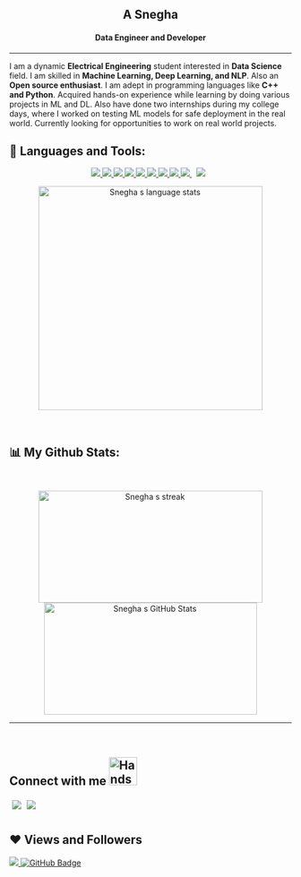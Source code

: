 <!-- <h1 align='center'> Hola! 👋</h1> -->
<h2 align="center">A Snegha</h2>
<h4 align="center">Data Engineer and Developer</h4>
<hr>

I am a dynamic **Electrical Engineering** student interested in **Data Science** field. I am skilled in **Machine Learning, Deep Learning, and NLP**. Also an **Open source enthusiast**. I am adept in programming languages like **C++ and Python**. Acquired hands-on experience while learning by doing various projects in ML and DL. Also have done two internships during my college days, where I worked on testing ML models for safe deployment in the real world. Currently looking for opportunities to work on real world projects. 

  ## 🚀 Languages and Tools:

<p align="center"> 
  <a href="https://www.python.org" target="_blank"> <img src="https://img.icons8.com/color/48/000000/python.png"/> </a>
  <a href="https://hadoop.apache.org/" target="_blank"> <img src="https://img.icons8.com/color/48/hadoop-distributed-file-system.png"/> </a>
  <a href="https://hive.apache.org/" target="_blank"> <img src="https://img.icons8.com/office/40/wasp.png"/> </a>
   <a href="https://www.w3.org/html/" target="_blank"> <img src="https://img.icons8.com/color/48/000000/html-5.png"/> </a>
    <a href="https://www.w3schools.com/css/" target="_blank"> <img src="https://img.icons8.com/color/48/000000/css3.png"/> </a>
  <a href="https://en.wikipedia.org/wiki/C++" target="_blank"> <img src="https://img.icons8.com/color/48/c-plus-plus-logo.png"/> </a>
  <a href="https://www.w3schools.com/c/index.php" target="_blank"> <img src="https://img.icons8.com/color/48/c-programming.png"/> </a>
    <a href="https://developer.mozilla.org/en-US/docs/Web/JavaScript" target="_blank"> <img src="https://img.icons8.com/color/48/000000/javascript.png"/> </a> 
    <a style="padding-right:8px;" href="https://nodejs.org" target="_blank"> <img src="https://img.icons8.com/color/48/000000/nodejs.png"/> </a> 
    <a style="padding-right:8px;" href="https://www.mysql.com/" target="_blank"> <img src="https://img.icons8.com/fluent/50/000000/mysql-logo.png"/> </a> </p>
  <p align="center">
  <a href="https://github.com/Asnegha"><img Get stats for your profile at git.io/streak-stats" alt="Snegha s language stats" src="https://github-readme-stats.vercel.app/api/top-langs/?username=Asnegha&layout=compact&theme=tokyonight" width="400"/>
    </a>
</p>

<br/>

## 📊 My Github Stats:

<br/>

<p align="center" float="left">
    <a href="https://github.com/Asnegha">
      <img alt="Snegha s streak" src="https://streak-stats.demolab.com?user=Asnegha&theme=tokyonight" width="400" height="200"/>
    </a>
    <a href="https://github.com/Asnegha">
      <img src="https://github-readme-stats.vercel.app/api?username=Asnegha&show_icons=true&theme=tokyonight&count_private=true" alt="Snegha s GitHub Stats" width="380" height="200"/>
    </a>
</p>

<hr>



<!--[![Asnegha's github activity graph](https://activity-graph.herokuapp.com/graph?username=Asnegha&theme=tokyo-night)](https://github.com/Asnegha)-->

<!--[Asnegha's github activity graph](https://github-readme-activity-graph.cyclic.app/graph?username=Asnegha&theme=tokyo-night)](https://github.com/Asnegha)-->
<!--https://github-readme-activity-graph.cyclic.app/graph?username=Asnegha&theme=tokyo-night-->

<br/>




## Connect with me <img src="https://user-images.githubusercontent.com/92506047/192497801-4790be4c-9f96-4b4b-8eae-cdfbcee4efa1.gif" alt="Handshake" width="50">

<a href="https://www.linkedin.com/in/snegha-a-904b83187/" target="blank" >
  <img align="left" style="margin:5px" src="https://img.shields.io/badge/LinkedIn-0077B5?style=for-the-badge&logo=linkedin&logoColor=white" />
  </a>
<a href="https://twitter.com/SS242001" target="blank" >
    <img align="left" style="margin:5px" src="https://img.shields.io/badge/Twitter-1DA1F2?style=for-the-badge&logo=twitter&logoColor=white"/>
  </a>
<br><br>


## ❤ Views and Followers  
<a href="https://github.com/Asnegha">
    <img src="https://komarev.com/ghpvc/?username=Asnegha">
</a>
<a href="https://github.com/Asnegha?tab=followers"><img src="https://img.shields.io/github/followers/Asnegha?label=Followers&style=social" alt="GitHub Badge"></a>
